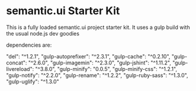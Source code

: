 semantic.ui Starter Kit
========================


This is a fully loaded semantic.ui project starter kit. It uses a gulp build with the usual node.js dev goodies


dependencies are:

"del": "^1.2.1",
"gulp-autoprefixer": "^2.3.1",
"gulp-cache": "^0.2.10",
"gulp-concat": "^2.6.0",
"gulp-imagemin": "^2.3.0",
"gulp-jshint": "^1.11.2",
"gulp-livereload": "^3.8.0",
"gulp-minify": "0.0.5",
"gulp-minify-css": "^1.2.1",
"gulp-notify": "^2.2.0",
"gulp-rename": "^1.2.2",
"gulp-ruby-sass": "^1.3.0",
"gulp-uglify": "^1.3.0"
